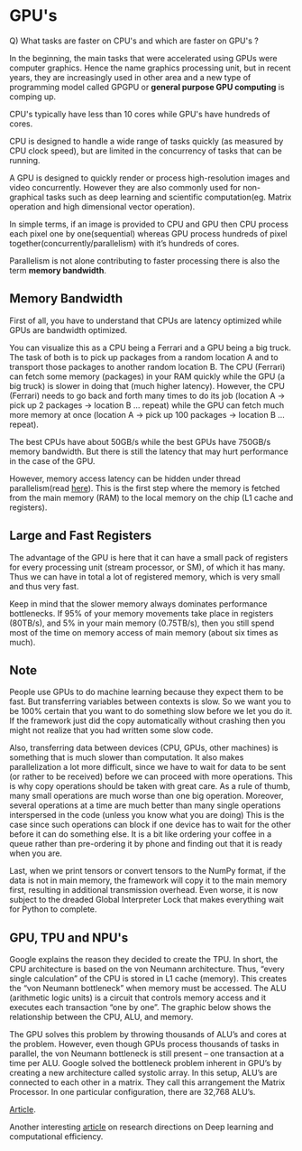 # GPU's

Q) What tasks are faster on CPU's and which are faster on GPU's ?

In the beginning, the main tasks that were accelerated using GPUs were computer graphics. Hence the name graphics processing unit, but in recent years, they are increasingly used in other area and a new type of programming model called GPGPU or **general purpose GPU computing** is comping up.

CPU's typically have less than 10 cores while GPU's have hundreds of cores.

CPU is designed to handle a wide range of tasks quickly (as measured by CPU clock speed), but are limited in the concurrency of tasks that can be running.

A GPU is designed to quickly render or process high-resolution images and video concurrently. However they are also commonly used for non-graphical tasks such as deep learning and scientific computation(eg. Matrix operation and high dimensional vector operation). 

In simple terms, if an image is provided to CPU and GPU then CPU process each pixel one by one(sequential) whereas GPU process hundreds of pixel together(concurrently/parallelism) with it’s hundreds of cores.

Parallelism is not alone contributing to faster processing there is also the term **memory bandwidth**.

## Memory Bandwidth

First of all, you have to understand that CPUs are latency optimized while GPUs are bandwidth optimized.

You can visualize this as a CPU being a Ferrari and a GPU being a big truck. The task of both is to pick up packages from a random location A and to transport those packages to another random location B. The CPU (Ferrari) can fetch some memory (packages) in your RAM quickly while the GPU (a big truck) is slower in doing that (much higher latency). However, the CPU (Ferrari) needs to go back and forth many times to do its job (location A → pick up 2 packages → location B … repeat) while the GPU can fetch much more memory at once (location A → pick up 100 packages → location B … repeat).

The best CPUs have about 50GB/s while the best GPUs have 750GB/s memory bandwidth. But there is still the latency that may hurt performance in the case of the GPU.

However, memory access latency can be hidden under thread parallelism(read [here](https://medium.com/@tarun.medtiya18/cpu-vs-gpu-for-deep-learning-feca267a9c0b)). 
This is the first step where the memory is fetched from the main memory (RAM) to the local memory on the chip (L1 cache and registers).

## Large and Fast Registers 
The advantage of the GPU is here that it can have a small pack of registers for every processing unit (stream processor, or SM), of which it has many. Thus we can have in total a lot of registered memory, which is very small and thus very fast. 

Keep in mind that the slower memory always dominates performance bottlenecks. If 95% of your memory movements take place in registers (80TB/s), and 5% in your main memory (0.75TB/s), then you still spend most of the time on memory access of main memory (about six times as much).

## Note
People use GPUs to do machine learning because they expect them to be fast. But transferring variables between contexts is slow. So we want you to be 100% certain that you want to do something slow before we let you do it. If the framework just did the copy automatically without crashing then you might not realize that you had written some slow code.

Also, transferring data between devices (CPU, GPUs, other machines) is something that is much slower than computation. It also makes parallelization a lot more difficult, since we have to wait for data to be sent (or rather to be received) before we can proceed with more operations. This is why copy operations should be taken with great care. As a rule of thumb, many small operations are much worse than one big operation. Moreover, several operations at a time are much better than many single operations interspersed in the code (unless you know what you are doing) This is the case since such operations can block if one device has to wait for the other before it can do something else. It is a bit like ordering your coffee in a queue rather than pre-ordering it by phone and finding out that it is ready when you are.

Last, when we print tensors or convert tensors to the NumPy format, if the data is not in main memory, the framework will copy it to the main memory first, resulting in additional transmission overhead. Even worse, it is now subject to the dreaded Global Interpreter Lock that makes everything wait for Python to complete.

## GPU, TPU and NPU's

Google explains the reason they decided to create the TPU. In short, the CPU architecture is based on the von Neumann architecture. Thus, “every single calculation” of the CPU is stored in L1 cache (memory). This creates the “von Neumann bottleneck” when memory must be accessed. The ALU (arithmetic logic units) is a circuit that controls memory access and it executes each transaction “one by one”.  The graphic below shows the relationship between the CPU, ALU, and memory.

The GPU solves this problem by throwing thousands of ALU’s and cores at the problem. However, even though GPUs process thousands of tasks in parallel, the von Neumann bottleneck is still present – one transaction at a time per ALU. Google solved the bottleneck problem inherent in GPU’s by creating a new architecture called systolic array. In this setup, ALU’s are connected to each other in a matrix. They call this arrangement the Matrix Processor. In one particular configuration, there are 32,768 ALU’s. 

[Article](https://www.bizety.com/2019/10/28/ai-chips-gpu-tpu-and-npu/).

Another interesting [article](https://timdettmers.com/2017/08/31/deep-learning-research-directions/) on research directions on Deep learning and computational efficiency.
